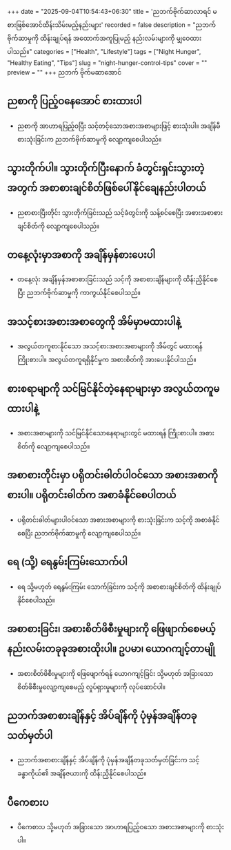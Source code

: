 +++
date = "2025-09-04T10:54:43+06:30"
title = 'ညဘက်ဗိုက်ဆာလာရင် မစားဖြစ်အောင်ထိန်းသိမ်းမည့်နည်းများ'
recorded = false
description = "ညဘက်ဗိုက်ဆာမှုကို ထိန်းချုပ်ရန် အထောက်အကူပြုမည့် နည်းလမ်းများကို မျှဝေထားပါသည်။"
categories = ["Health", "Lifestyle"]
tags = ["Night Hunger", "Healthy Eating", "Tips"]
slug = "night-hunger-control-tips"
cover = ""
preview = ""
+++
ညဘက် ဗိုက်မဆာအောင် 

## ညစာကို ပြည့်ဝနေအောင် စားထားပါ
- ညစာကို အာဟာရပြည့်ဝပြီး သင့်တင့်သောအစားအစာများဖြင့် စားသုံးပါ။ အချိန်မီ စားသုံးခြင်းက ညဘက်ဗိုက်ဆာမှုကို လျော့ကျစေပါသည်။

## သွားတိုက်ပါ။ သွားတိုက်ပြီးနောက် ခံတွင်းရှင်းသွားတဲ့အတွက် အစာစားချင်စိတ်ဖြစ်ပေါ်နိုင်ချေနည်းပါတယ်
- ညစာစားပြီးတိုင်း သွားတိုက်ခြင်းသည် သင့်ခံတွင်းကို သန့်စင်စေပြီး အစားအစာစားချင်စိတ်ကို လျော့ကျစေပါသည်။

## တနေ့လုံးမှာအစာကို အချိန်မှန်စားပေးပါ
- တနေ့လုံး အချိန်မှန်အစာစားခြင်းသည် သင့်ကို အစာစားချိန်များကို ထိန်းညှိနိုင်စေပြီး ညဘက်ဗိုက်ဆာမှုကို ကာကွယ်နိုင်စေပါသည်။

## အသင့်စားအစားအစာတွေကို အိမ်မှာမထားပါနဲ့
- အလွယ်တကူစားနိုင်သော အသင့်စားအစားအစာများကို အိမ်တွင် မထားရန် ကြိုးစားပါ။ အလွယ်တကူရရှိနိုင်မှုက အစားစိတ်ကို အားပေးနိုင်ပါသည်။

## စားစရာမျာကို သင်မြင်နိုင်တဲ့နေရာများမှာ အလွယ်တကူမထားပါနဲ့
- အစားအစာများကို သင်မြင်နိုင်သောနေရာများတွင် မထားရန် ကြိုးစားပါ။ အစားစိတ်ကို လျော့ကျစေပါသည်။

## အစာစားတိုင်းမှာ ပရိုတင်းဓါတ်ပါဝင်သော အစားအစာကို စားပါ။ ပရိုတင်းဓါတ်က အစာခံနိုင်စေပါတယ်
- ပရိုတင်းဓါတ်များပါဝင်သော အစားအစာများကို စားသုံးခြင်းက သင့်ကို အစာခံနိုင်စေပြီး ညဘက်ဗိုက်ဆာမှုကို လျော့ကျစေပါသည်။

## ရေ (သို့) ရေနွမ်းကြမ်းသောက်ပါ
- ရေ သို့မဟုတ် ရေနွမ်းကြမ်း သောက်ခြင်းက သင့်ကို အစာစားချင်စိတ်ကို ထိန်းချုပ်နိုင်စေပါသည်။

## အစာစားခြင်း၊ အစားစိတ်ဖိစီးမှုများကို ဖြေဖျာက်စေမယ့် နည်းလမ်းတခုခုအစားထိုးပါ။ ဥပမာ၊ ယောဂကျင့်တာမျို
- အစားစိတ်ဖိစီးမှုများကို ဖြေဖျောက်ရန် ယောဂကျင့်ခြင်း သို့မဟုတ် အခြားသော စိတ်ဖိစီးမှုလျော့ကျစေမည့် လှုပ်ရှားမှုများကို လုပ်ဆောင်ပါ။

## ညဘက်အစာစားချိန်နှင့် အိပ်ချိန်ကို ပုံမှန်အချိန်တခုသတ်မှတ်ပါ
- ညဘက်အစာစားချိန်နှင့် အိပ်ချိန်ကို ပုံမှန်အချိန်တခုသတ်မှတ်ခြင်းက သင့်ခန္ဓာကိုယ်၏ အချိန်ဇယားကို ထိန်းညှိနိုင်စေပါသည်။

## ပီကေစားပ
- ပီကေစားပ သို့မဟုတ် အခြားသော အာဟာရပြည့်ဝသော အစားအစာများကို စားသုံးပါ။
